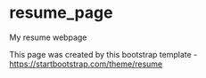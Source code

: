 # resume_page
My resume webpage

This page was created by this bootstrap template -  https://startbootstrap.com/theme/resume 
